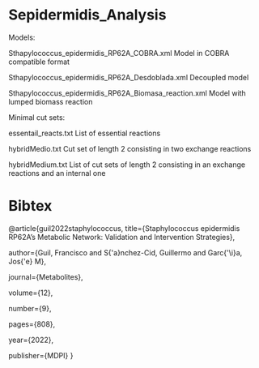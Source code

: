 # Sepidermidis_Analysis

Models:

Sthapylococcus_epidermidis_RP62A_COBRA.xml                  Model in COBRA compatible format

Sthapylococcus_epidermidis_RP62A_Desdoblada.xml             Decoupled model

Sthapylococcus_epidermidis_RP62A_Biomasa_reaction.xml       Model with lumped biomass reaction

Minimal cut sets:


essentail_reacts.txt                                        List of essential reactions

hybridMedio.txt                                             Cut set of length 2 consisting in two exchange reactions

hybridMedium.txt                                            List of cut sets of length 2 consisting in an exchange reactions and an internal one

# Bibtex

@article{guil2022staphylococcus,
  title={Staphylococcus epidermidis RP62A’s Metabolic Network: Validation and Intervention Strategies},
  
  author={Guil, Francisco and S{\'a}nchez-Cid, Guillermo and Garc{\'\i}a, Jos{\'e} M},
  
  journal={Metabolites},
  
  volume={12},
  
  number={9},
  
  pages={808},
  
  year={2022},
  
  publisher={MDPI}
}
